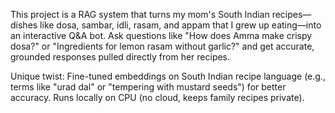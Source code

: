 This project is a RAG system that turns my mom's South Indian recipes—dishes like dosa, sambar, idli, rasam, and appam that I grew up eating—into an interactive Q&A bot. Ask questions like "How does Amma make crispy dosa?" or "Ingredients for lemon rasam without garlic?" and get accurate, grounded responses pulled directly from her recipes.

Unique twist: Fine-tuned embeddings on South Indian recipe language (e.g., terms like "urad dal" or "tempering with mustard seeds") for better accuracy. Runs locally on CPU (no cloud, keeps family recipes private).
